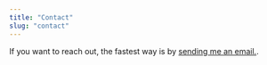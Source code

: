 ```yaml
---
title: "Contact"
slug: "contact"
---
```


If you want to reach out, the fastest way is by <a href="mailto:danielsantilh@gmail.com" target="_blank">sending me an email.</a>.

<!-- Shameless plug... you can also follow me on IG as <a href="https://www.instagram.com/daniel.santil" target="_blank">@daniel.santil</a>. I know, I'm supposed to keep this site as professional as possible, but at least you'll get to know me a bit more over there :) -->